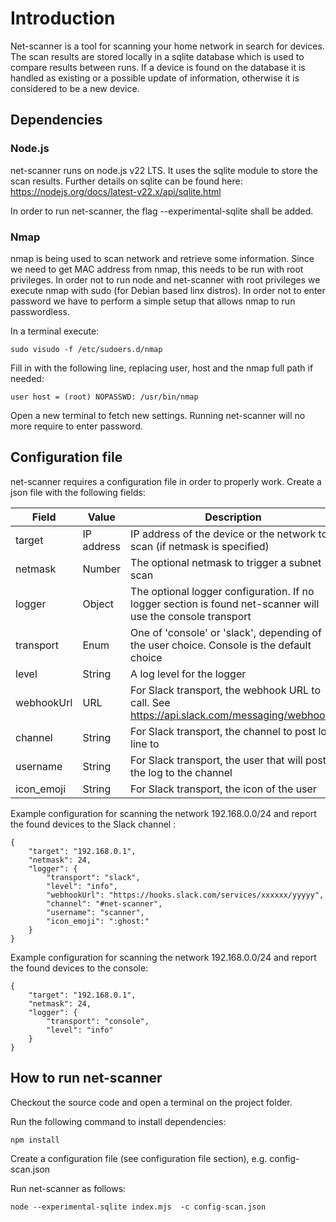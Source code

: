 # Introduction

Net-scanner is a tool for scanning your home network in search for devices. The scan results are stored locally in a sqlite database which is used to compare results between runs. If a device is found on the database it is handled as existing or a possible update of information, otherwise it is considered to be a new device.

## Dependencies

### Node.js

net-scanner runs on node.js v22 LTS. It uses the sqlite module to store the scan results. 
Further details on sqlite can be found here: <https://nodejs.org/docs/latest-v22.x/api/sqlite.html>

In order to run net-scanner, the flag --experimental-sqlite shall be added.

### Nmap

nmap is being used to scan network and retrieve some information. Since we need to get MAC address from nmap, this needs to be run with root privileges. In order not to run node and net-scanner with root privileges we execute nmap with sudo (for Debian based linx distros).
In order not to enter password we have to perform a simple setup that allows nmap to run passwordless. 

In a terminal execute:

    sudo visudo -f /etc/sudoers.d/nmap

Fill in with the following line, replacing user, host and the nmap full path if needed:

    user host = (root) NOPASSWD: /usr/bin/nmap

Open a new terminal to fetch new settings. Running net-scanner will no more require to enter password.

## Configuration file

net-scanner requires a configuration file in order to properly work. Create a json file with the following fields:

| Field | Value | Description |
|-------|-------|-------------|
| target | IP address | IP address of the device or the network to scan (if netmask is specified) |
| netmask | Number | The optional netmask to trigger a subnet scan |
| logger | Object | The optional logger configuration. If no logger section is found net-scanner will use the console transport |
| transport | Enum | One of 'console' or 'slack', depending of the user choice. Console is the default choice |
| level | String | A log level for the logger |
| webhookUrl | URL | For Slack transport, the webhook URL to call. See <https://api.slack.com/messaging/webhooks> |
| channel | String | For Slack transport, the channel to post log line to |
| username | String | For Slack transport, the user that will post the log to the channel |
| icon_emoji | String | For Slack transport, the icon of the user |

Example configuration for scanning the network 192.168.0.0/24 and report the found devices to the Slack channel :

    {
        "target": "192.168.0.1",
        "netmask": 24,
        "logger": {
            "transport": "slack",
            "level": "info",
            "webhookUrl": "https://hooks.slack.com/services/xxxxxx/yyyyy",
            "channel": "#net-scanner",
            "username": "scanner",
            "icon_emoji": ":ghost:"
        }
    }

Example configuration for scanning the network 192.168.0.0/24 and report the found devices to the console:

    {
        "target": "192.168.0.1",
        "netmask": 24,
        "logger": {
            "transport": "console",
            "level": "info"
        }
    }

## How to run net-scanner

Checkout the source code and open a terminal on the project folder.

Run the following command to install dependencies:

    npm install

Create a configuration file (see configuration file section), e.g. config-scan.json

Run net-scanner as follows:

    node --experimental-sqlite index.mjs  -c config-scan.json
